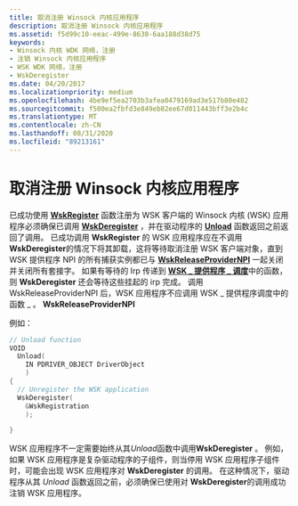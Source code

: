```yaml
---
title: 取消注册 Winsock 内核应用程序
description: 取消注册 Winsock 内核应用程序
ms.assetid: f5d99c10-eeac-499e-8630-6aa188d38d75
keywords:
- Winsock 内核 WDK 网络，注册
- 注销 Winsock 内核应用程序
- WSK WDK 网络，注册
- WskDeregister
ms.date: 04/20/2017
ms.localizationpriority: medium
ms.openlocfilehash: 4be9ef5ea2703b3afea0479169ad3e517b80e482
ms.sourcegitcommit: f500ea2fbfd3e849eb82ee67d011443bff3e2b4c
ms.translationtype: MT
ms.contentlocale: zh-CN
ms.lasthandoff: 08/31/2020
ms.locfileid: "89213161"
---
```

# <a name="unregistering-a-winsock-kernel-application"></a>取消注册 Winsock 内核应用程序


已成功使用 [**WskRegister**](/windows-hardware/drivers/ddi/wsk/nf-wsk-wskregister) 函数注册为 WSK 客户端的 Winsock 内核 (WSK) 应用程序必须确保已调用 [**WskDeregister**](/windows-hardware/drivers/ddi/wsk/nf-wsk-wskderegister) ，并在驱动程序的 [**Unload**](/windows-hardware/drivers/ddi/wdm/nc-wdm-driver_unload) 函数返回之前返回了调用。 已成功调用 **WskRegister** 的 WSK 应用程序应在不调用 **WskDeregister**的情况下将其卸载，这将等待取消注册 WSK 客户端对象，直到 WSK 提供程序 NPI 的所有捕获实例都已与 [**WskReleaseProviderNPI**](/windows-hardware/drivers/ddi/wsk/nf-wsk-wskreleaseprovidernpi) 一起关闭并关闭所有套接字。 如果有等待的 Irp 传递到 [**WSK \_ 提供程序 \_ 调度**](/windows-hardware/drivers/ddi/wsk/ns-wsk-_wsk_provider_dispatch)中的函数，则 **WskDeregister** 还会等待这些挂起的 irp 完成。 调用 WskReleaseProviderNPI 后，WSK 应用程序不应调用 WSK \_ 提供程序调度中的函数 \_ 。 **WskReleaseProviderNPI**

例如：

```C++
// Unload function
VOID
  Unload(
    IN PDRIVER_OBJECT DriverObject
    )
{
  // Unregister the WSK application
  WskDeregister(
    &WskRegistration
    );

}
```

WSK 应用程序不一定需要始终从其*Unload*函数中调用**WskDeregister** 。 例如，如果 WSK 应用程序是复杂驱动程序的子组件，则当停用 WSK 应用程序子组件时，可能会出现 WSK 应用程序对 **WskDeregister** 的调用。 在这种情况下，驱动程序从其 *Unload* 函数返回之前，必须确保已使用对 **WskDeregister**的调用成功注销 WSK 应用程序。

 

